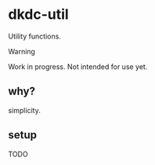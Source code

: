 # dkdc-util

Utility functions.

> [!WARNING]
> Work in progress. Not intended for use yet.

## why?

simplicity.

## setup

TODO
